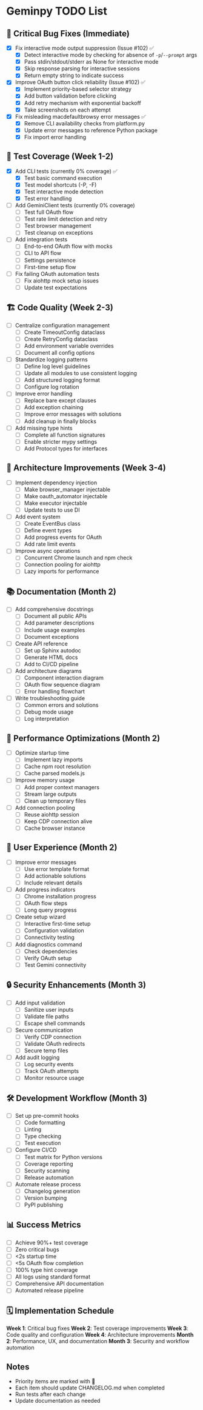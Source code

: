 # Geminpy TODO List

## 🚨 Critical Bug Fixes (Immediate)

- [x] Fix interactive mode output suppression (Issue #102) ✅
  - [x] Detect interactive mode by checking for absence of `-p`/`--prompt` args
  - [x] Pass stdin/stdout/stderr as None for interactive mode
  - [x] Skip response parsing for interactive sessions
  - [x] Return empty string to indicate success

- [x] Improve OAuth button click reliability (Issue #102) ✅
  - [x] Implement priority-based selector strategy
  - [x] Add button validation before clicking
  - [x] Add retry mechanism with exponential backoff
  - [x] Take screenshots on each attempt

- [x] Fix misleading macdefaultbrowsy error messages ✅
  - [x] Remove CLI availability checks from platform.py
  - [x] Update error messages to reference Python package
  - [x] Fix import error handling

## 🧪 Test Coverage (Week 1-2)

- [x] Add CLI tests (currently 0% coverage) ✅
  - [x] Test basic command execution
  - [x] Test model shortcuts (-P, -F)
  - [x] Test interactive mode detection
  - [x] Test error handling

- [ ] Add GeminiClient tests (currently 0% coverage)
  - [ ] Test full OAuth flow
  - [ ] Test rate limit detection and retry
  - [ ] Test browser management
  - [ ] Test cleanup on exceptions

- [ ] Add integration tests
  - [ ] End-to-end OAuth flow with mocks
  - [ ] CLI to API flow
  - [ ] Settings persistence
  - [ ] First-time setup flow

- [ ] Fix failing OAuth automation tests
  - [ ] Fix aiohttp mock setup issues
  - [ ] Update test expectations

## 🏗️ Code Quality (Week 2-3)

- [ ] Centralize configuration management
  - [ ] Create TimeoutConfig dataclass
  - [ ] Create RetryConfig dataclass
  - [ ] Add environment variable overrides
  - [ ] Document all config options

- [ ] Standardize logging patterns
  - [ ] Define log level guidelines
  - [ ] Update all modules to use consistent logging
  - [ ] Add structured logging format
  - [ ] Configure log rotation

- [ ] Improve error handling
  - [ ] Replace bare except clauses
  - [ ] Add exception chaining
  - [ ] Improve error messages with solutions
  - [ ] Add cleanup in finally blocks

- [ ] Add missing type hints
  - [ ] Complete all function signatures
  - [ ] Enable stricter mypy settings
  - [ ] Add Protocol types for interfaces

## 🔧 Architecture Improvements (Week 3-4)

- [ ] Implement dependency injection
  - [ ] Make browser_manager injectable
  - [ ] Make oauth_automator injectable
  - [ ] Make executor injectable
  - [ ] Update tests to use DI

- [ ] Add event system
  - [ ] Create EventBus class
  - [ ] Define event types
  - [ ] Add progress events for OAuth
  - [ ] Add rate limit events

- [ ] Improve async operations
  - [ ] Concurrent Chrome launch and npm check
  - [ ] Connection pooling for aiohttp
  - [ ] Lazy imports for performance

## 📚 Documentation (Month 2)

- [ ] Add comprehensive docstrings
  - [ ] Document all public APIs
  - [ ] Add parameter descriptions
  - [ ] Include usage examples
  - [ ] Document exceptions

- [ ] Create API reference
  - [ ] Set up Sphinx autodoc
  - [ ] Generate HTML docs
  - [ ] Add to CI/CD pipeline

- [ ] Add architecture diagrams
  - [ ] Component interaction diagram
  - [ ] OAuth flow sequence diagram
  - [ ] Error handling flowchart

- [ ] Write troubleshooting guide
  - [ ] Common errors and solutions
  - [ ] Debug mode usage
  - [ ] Log interpretation

## 🚀 Performance Optimizations (Month 2)

- [ ] Optimize startup time
  - [ ] Implement lazy imports
  - [ ] Cache npm root resolution
  - [ ] Cache parsed models.js

- [ ] Improve memory usage
  - [ ] Add proper context managers
  - [ ] Stream large outputs
  - [ ] Clean up temporary files

- [ ] Add connection pooling
  - [ ] Reuse aiohttp session
  - [ ] Keep CDP connection alive
  - [ ] Cache browser instance

## 🎨 User Experience (Month 2)

- [ ] Improve error messages
  - [ ] Use error template format
  - [ ] Add actionable solutions
  - [ ] Include relevant details

- [ ] Add progress indicators
  - [ ] Chrome installation progress
  - [ ] OAuth flow steps
  - [ ] Long query progress

- [ ] Create setup wizard
  - [ ] Interactive first-time setup
  - [ ] Configuration validation
  - [ ] Connectivity testing

- [ ] Add diagnostics command
  - [ ] Check dependencies
  - [ ] Verify OAuth setup
  - [ ] Test Gemini connectivity

## 🔒 Security Enhancements (Month 3)

- [ ] Add input validation
  - [ ] Sanitize user inputs
  - [ ] Validate file paths
  - [ ] Escape shell commands

- [ ] Secure communication
  - [ ] Verify CDP connection
  - [ ] Validate OAuth redirects
  - [ ] Secure temp files

- [ ] Add audit logging
  - [ ] Log security events
  - [ ] Track OAuth attempts
  - [ ] Monitor resource usage

## 🛠️ Development Workflow (Month 3)

- [ ] Set up pre-commit hooks
  - [ ] Code formatting
  - [ ] Linting
  - [ ] Type checking
  - [ ] Test execution

- [ ] Configure CI/CD
  - [ ] Test matrix for Python versions
  - [ ] Coverage reporting
  - [ ] Security scanning
  - [ ] Release automation

- [ ] Automate release process
  - [ ] Changelog generation
  - [ ] Version bumping
  - [ ] PyPI publishing

## 📊 Success Metrics

- [ ] Achieve 90%+ test coverage
- [ ] Zero critical bugs
- [ ] <2s startup time
- [ ] <5s OAuth flow completion
- [ ] 100% type hint coverage
- [ ] All logs using standard format
- [ ] Comprehensive API documentation
- [ ] Automated release pipeline

## 🗓️ Implementation Schedule

**Week 1**: Critical bug fixes
**Week 2**: Test coverage improvements
**Week 3**: Code quality and configuration
**Week 4**: Architecture improvements
**Month 2**: Performance, UX, and documentation
**Month 3**: Security and workflow automation

## Notes

- Priority items are marked with 🚨
- Each item should update CHANGELOG.md when completed
- Run tests after each change
- Update documentation as needed